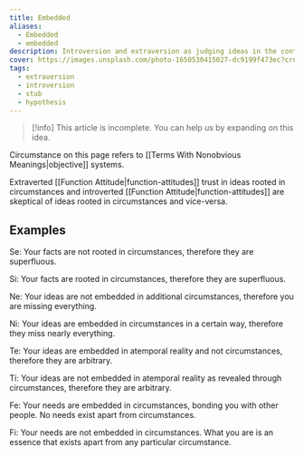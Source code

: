 ```yaml
---
title: Embedded
aliases:
  - Embedded
  - embedded
description: Introversion and extraversion as judging ideas in the context of circumstances.
cover: https://images.unsplash.com/photo-1650530415027-dc9199f473ec?crop=entropy&cs=srgb&fm=jpg&ixid=M3wxOTcwMjR8MHwxfHNlYXJjaHw3fHxlbWJlZGRlZHxlbnwwfHx8fDE3MzgxMDI5NDZ8MA&ixlib=rb-4.0.3&q=85
tags:
  - extraversion
  - introversion
  - stub
  - hypothesis
---
```


> [!info] This article is incomplete.
> You can help us by expanding on this idea.

Circumstance on this page refers to [[Terms With Nonobvious Meanings|objective]] systems.

Extraverted [[Function Attitude|function-attitudes]] trust in ideas rooted in circumstances and introverted [[Function Attitude|function-attitudes]] are skeptical of ideas rooted in circumstances and vice-versa.

## Examples

Se: Your facts are not rooted in circumstances, therefore they are superfluous.

Si: Your facts are rooted in circumstances, therefore they are superfluous.

Ne: Your ideas are not embedded in additional circumstances, therefore you are missing everything.

Ni: Your ideas are embedded in circumstances in a certain way, therefore they miss nearly everything.

Te: Your ideas are embedded in atemporal reality and not circumstances, therefore they are arbitrary.

Ti: Your ideas are not embedded in atemporal reality as revealed through circumstances, therefore they are arbitrary.

Fe: Your needs are embedded in circumstances, bonding you with other people. No needs exist apart from circumstances.

Fi: Your needs are not embedded in circumstances. What you are is an essence that exists apart from any particular circumstance.
